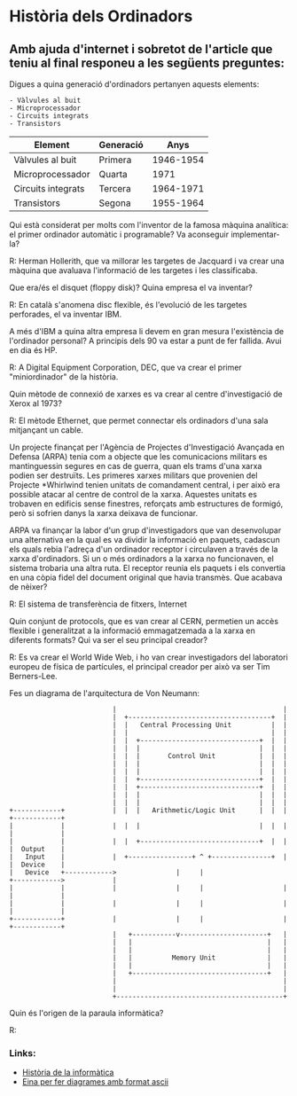 # Història dels Ordinadors 

## Amb ajuda d'internet i sobretot de l'article que teniu al final responeu a les següents preguntes:

Digues a quina generació d'ordinadors pertanyen aquests elements:

    - Vàlvules al buit    
    - Microprocessador
    - Circuits integrats
    - Transistors

| Element 			| Generació | Anys		|
| ---------------	| ------ 	| ----- 	|
| Vàlvules al buit  | Primera 	| 1946-1954 |
| Microprocessador  | Quarta 	| 1971		|
| Circuits integrats| Tercera 	| 1964-1971 |
| Transistors		| Segona 	| 1955-1964 |

Qui està considerat per molts com l'inventor de la famosa màquina analítica: el primer ordinador automàtic i programable? Va aconseguir implementar-la?

R: Herman Hollerith, que va millorar les targetes de Jacquard i va crear una màquina que avaluava l'informació de les targetes i les classificaba.  

Que era/és el disquet (floppy disk)? Quina empresa el va inventar?

R:  En català s'anomena disc flexible, és l'evolució de les targetes perforades, el va inventar IBM.

A més d'IBM a quina altra empresa li devem en gran mesura l'existència de l'ordinador personal? A principis dels 90 va estar a punt de fer fallida. Avui en dia és HP.

R: A Digital Equipment Corporation, DEC, que va crear el primer "miniordinador" de la història. 

Quin mètode de connexió de xarxes es va crear al centre d'investigació de Xerox al 1973?

R: El mètode Ethernet, que permet connectar els ordinadors d'una sala mitjançant un cable. 

Un projecte finançat per l'Agència de Projectes d'Investigació Avançada en Defensa (ARPA) tenia com a objecte que les comunicacions militars es mantinguessin segures en cas de guerra, quan els trams d'una xarxa podien ser destruïts. Les primeres xarxes militars que provenien del Projecte *Whirlwind tenien unitats de comandament central, i per això era possible atacar al centre de control de la xarxa. Aquestes unitats es trobaven en edificis sense finestres, reforçats amb estructures de formigó, però si sofrien danys la xarxa deixava de funcionar.

ARPA va finançar la labor d'un grup d'investigadors que van desenvolupar una alternativa en la qual es va dividir la informació en paquets, cadascun els quals rebia l'adreça d'un ordinador receptor i circulaven a través de la xarxa d'ordinadors. Si un o més ordinadors a la xarxa no funcionaven, el sistema trobaria una altra ruta. El receptor reunia els paquets i els convertia en una còpia fidel del document original que havia transmès. Que acabava de nèixer?

R: El sistema de transferència de fitxers, Internet

Quin conjunt de protocols, que es van crear al CERN, permetien un accès flexible i generalitzat a la informació emmagatzemada a la xarxa en diferents formats? Qui va ser el seu principal creador?

R: Es va crear el World Wide Web, i ho van crear investigadors del laboratori europeu de física de partícules, el principal creador per això va ser Tim Berners-Lee. 

Fes un diagrama de l'arquitectura de Von Neumann:

```                       +------------------------------------------+
                          |                                          |
                          |  +------------------------------------+  |
                          |  |   Central Processing Unit          |  |
                          |  |                                    |  |
                          |  |  +------------------------------+  |  |
                          |  |  |                              |  |  |
                          |  |  |       Control Unit           |  |  |
                          |  |  |                              |  |  |
                          |  |  |                              |  |  |
                          |  |  +------------------------------+  |  |
                          |  |  +------------------------------+  |  |
                          |  |  |                              |  |  |
                          |  |  |                              |  |  |
+------------+            |  |  |   Arithmetic/Logic Unit      |  |  |            +------------+
|            |            |  |  |                              |  |  |            |            |
|            |            |  |  +------------------------------+  |  |            |  Output    |
|   Input    |            |  +----------------+ ^ +---------------+  |            |  Device    |
|   Device   +------------>               |     |                    +------------>            |
|            |            |               |     |                    |            |            |
|            |            |               |     |                    |            |            |
+------------+            |               |     |                    |            +------------+
                          |   +-----------v----------------------+   |
                          |   |                                  |   |
                          |   |                                  |   |
                          |   |          Memory Unit             |   |
                          |   |                                  |   |
                          |   +----------------------------------+   |
                          |                                          |
                          |                                          |
                          +------------------------------------------+ 
```

Quin és l'origen de la paraula informàtica?

R: 

### Links:

* [Història de la informàtica](https://www.bbvaopenmind.com/articulo/historia-de-la-informatica)
* [Eina per fer diagrames amb format ascii](http://asciiflow.com)


